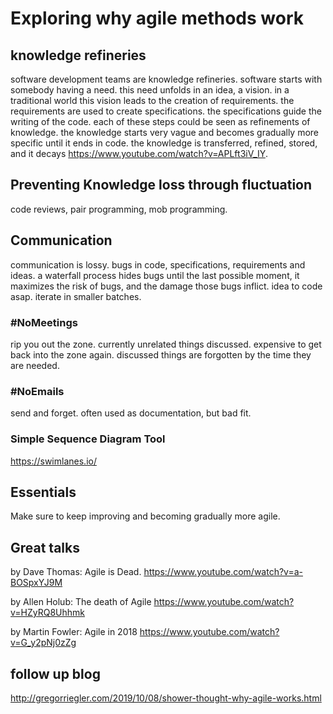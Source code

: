 # Exploring why agile methods work

## knowledge refineries
software development teams are knowledge refineries.
software starts with somebody having a need.
this need unfolds in an idea, a vision.
in a traditional world this vision leads to the creation of requirements.
the requirements are used to create specifications.
the specifications guide the writing of the code.
each of these steps could be seen as refinements of knowledge.
the knowledge starts very vague and becomes gradually more specific until it ends in code.
the knowledge is transferred, refined, stored, and it decays
https://www.youtube.com/watch?v=APLft3iV_IY.

## Preventing Knowledge loss through fluctuation
code reviews, pair programming, mob programming.

## Communication
communication is lossy.
bugs in code, specifications, requirements and ideas.
a waterfall process hides bugs until the last possible moment, it maximizes the risk of bugs, and the damage those bugs inflict.
idea to code asap.
iterate in smaller batches.

### #NoMeetings
rip you out the zone.
currently unrelated things discussed.
expensive to get back into the zone again.
discussed things are forgotten by the time they are needed.

### #NoEmails
send and forget.
often used as documentation, but bad fit.

### Simple Sequence Diagram Tool
https://swimlanes.io/

## Essentials
Make sure to keep improving and becoming gradually more agile.

## Great talks
by Dave Thomas: Agile is Dead.
https://www.youtube.com/watch?v=a-BOSpxYJ9M

by Allen Holub: The death of Agile
https://www.youtube.com/watch?v=HZyRQ8Uhhmk

by Martin Fowler: Agile in 2018
https://www.youtube.com/watch?v=G_y2pNj0zZg

## follow up blog
http://gregorriegler.com/2019/10/08/shower-thought-why-agile-works.html